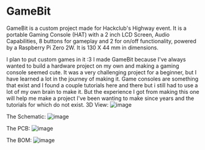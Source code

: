 # GameBit
GameBit is a custom project made for Hackclub's Highway event. 
It is a portable Gaming Console (HAT) with a 2 inch LCD Screen, Audio Capabilities, 8 buttons for gameplay and 2 for on/off functionality, powered by a Raspberry Pi Zero 2W.
It is 130 X 44 mm in dimensions. 

I plan to put custom games in it :3
I made GameBit because I've always wanted to build a hardware project on my own and making a gaming console seemed cute. It was a very challenging project for a beginner, but I have learned a lot in the journey of making it. Game consoles are something that exist and I found a couple tutorials here and there but i still had to use a lot of my own brain to make it. But the experience I got from making this one will help me make a project I've been wanting to make since years and the tutorials for which do not exist.
3D View:
![image](https://github.com/user-attachments/assets/b0fb5abf-eaa7-49e5-84aa-d35c5593b02d)

The Schematic:
![image](https://github.com/user-attachments/assets/774de414-0854-43bc-ac03-7944768af337)

The PCB:
![image](https://github.com/user-attachments/assets/ba2ec8a0-46cc-4957-93cb-0c47240ccc89)

The BOM:
![image](https://github.com/user-attachments/assets/ff97425d-0feb-4473-b170-12d3985af5c3)
